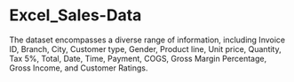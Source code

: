 # Excel_Sales-Data
 The dataset encompasses a diverse range of information, including Invoice ID, Branch, City, Customer type, Gender, Product line, Unit price, Quantity, Tax 5%, Total, Date, Time, Payment, COGS, Gross Margin Percentage, Gross Income, and Customer Ratings.
